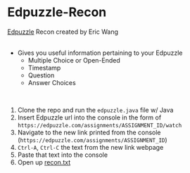 # Edpuzzle-Recon
[Edpuzzle](https://edpuzzle.com) Recon created by Eric Wang  
<br>

- Gives you useful information pertaining to your Edpuzzle  
    - Multiple Choice or Open-Ended  
    - Timestamp  
    - Question  
    - Answer Choices  

<br>

1. Clone the repo and run the `edpuzzle.java` file w/ Java
2. Insert Edpuzzle url into the console in the form of `https://edpuzzle.com/assignments/ASSIGNMENT_ID/watch`  
3. Navigate to the new link printed from the console (`https://edpuzzle.com/assignments/ASSIGNMENT_ID`)
4. `Ctrl-A`, `Ctrl-C` the text from the new link webpage
4. Paste that text into the console  
5. Open up [recon.txt](recon.txt)  
